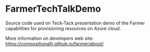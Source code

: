 # FarmerTechTalkDemo

Source code used on Teck-Tack presentation demo of the Farmer capabilities for provisioning resources on Azure cloud.

More information on developers web site: https://compositionalit.github.io/farmer/about/
